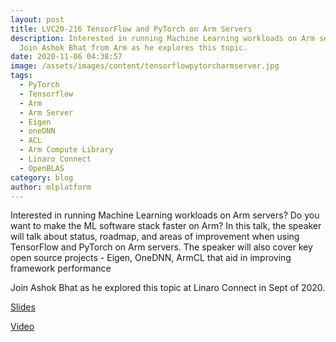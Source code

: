 ```yaml
---
layout: post
title: LVC20-216 TensorFlow and PyTorch on Arm Servers
description: Interested in running Machine Learning workloads on Arm servers?
  Join Ashok Bhat from Arm as he explores this topic.
date: 2020-11-06 04:38:57
image: /assets/images/content/tensorflowpytorcharmserver.jpg
tags:
  - PyTorch
  - Tensorflow
  - Arm
  - Arm Server
  - Eigen
  - oneDNN
  - ACL
  - Arm Compute Library
  - Linaro Connect
  - OpenBLAS
category: blog
author: mlplatform
---
```

Interested in running Machine Learning workloads on Arm servers? Do you want to make the ML software stack faster on Arm? In this talk, the speaker will talk about status, roadmap, and areas of improvement when using TensorFlow and PyTorch on Arm servers. The speaker will also cover key open source projects - Eigen, OneDNN, ArmCL that aid in improving framework performance

Join Ashok Bhat as he explored this topic at Linaro Connect in Sept of 2020.

[Slides](https://static.linaro.org/connect/lvc20/presentations/LVC20-216-0.pdf)

[Video](https://static.linaro.org/connect/lvc20/videos/lvc20-216.mp4)